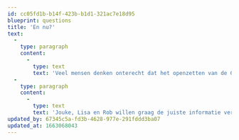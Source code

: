 ```yaml
---
id: cc05fd1b-b14f-423b-b1d1-321ac7e18d95
blueprint: questions
title: 'En nu?'
text:
  -
    type: paragraph
    content:
      -
        type: text
        text: 'Veel mensen denken onterecht dat het openzetten van de Groningse gaskraan alle huidige energieproblemen oplost. Men baseert zich echter niet op de feiten. Er wordt veel geroepen en weinig tot geen rekening gehouden met de veiligheid van Groningers. '
  -
    type: paragraph
    content:
      -
        type: text
        text: 'Jouke, Lisa en Rob willen graag de juiste informatie vertellen. '
updated_by: 67345c5a-fd3b-4628-977e-291fddd3ba07
updated_at: 1663068043
---
```

